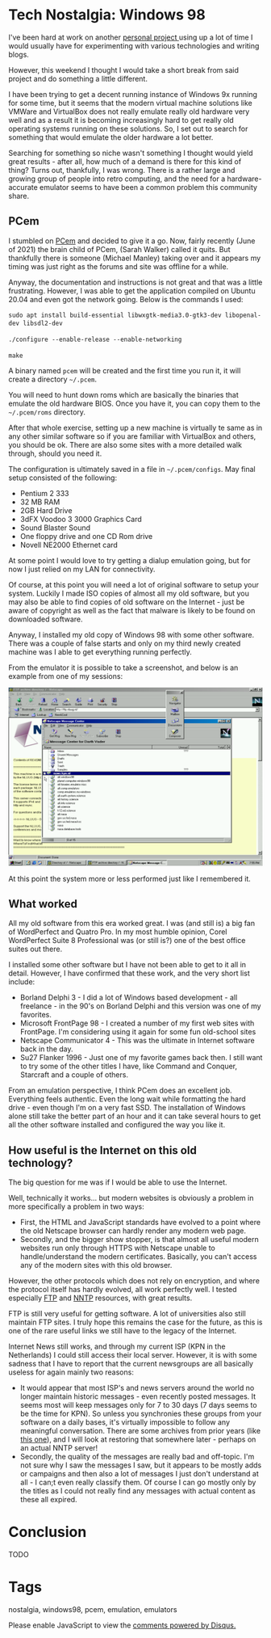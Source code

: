 # Tech Nostalgia: Windows 98

I've been hard at work on another [personal project ](https://github.com/nicc777/acfop) using up a lot of time I would usually have for experimenting with various technologies and writing blogs.

However, this weekend I thought I would take a short break from said project and do something a little different. 

I have been trying to get a decent running instance of Windows 9x running for some time, but it seems that the modern virtual machine solutions like VMWare and VirtualBox does not really emulate really old hardware very well and as a result it is becoming increasingly hard to get really old operating systems running on these solutions. So, I set out to search for something that would emulate the older hardware a lot better. 

Searching for something so niche wasn't something I thought would yield great results - after all, how much of a demand is there for this kind of thing? Turns out, thankfully, I was wrong. There is a rather large and growing group of people into retro computing, and the need for a hardware-accurate emulator seems to have been a common problem this community share.

## PCem

I stumbled on [PCem](https://pcem-emulator.co.uk/) and decided to give it a go. Now, fairly recently (June of 2021) the brain child of PCem, (Sarah Walker) called it quits. But thankfully there is someone (Michael Manley) taking over and it appears my timing was just right as the forums and site was offline for a while.

Anyway, the documentation and instructions is not great and that was a little frustrating. However, I was able to get the application compiled on Ubuntu 20.04 and even got the network going. Below is the commands I used:

```shell
sudo apt install build-essential libwxgtk-media3.0-gtk3-dev libopenal-dev libsdl2-dev

./configure --enable-release --enable-networking

make
```

A binary named `pcem` will be created and the first time you run it, it will create a directory `~/.pcem`.

You will need to hunt down roms which are basically the binaries that emulate the old hardware BIOS. Once you have it, you can copy them to the `~/.pcem/roms` directory.

After that whole exercise, setting up a new machine is virtually te same as in any other similar software so if you are familiar with VirtualBox and others, you should be ok. There are also some sites with a more detailed walk through, should you need it.

The configuration is ultimately saved in a file in `~/.pcem/configs`. May final setup consisted of the following:

* Pentium 2 333
* 32 MB RAM
* 2GB Hard Drive
* 3dFX Voodoo 3 3000 Graphics Card
* Sound Blaster Sound
* One floppy drive and one CD Rom drive
* Novell NE2000 Ethernet card

At some point I would love to try getting a dialup emulation going, but for now I just relied on my LAN for connectivity. 

Of course, at this point you will need a lot of original software to setup your system. Luckily I made ISO copies of almost all my old software, but you may also be able to find copies of old software on the Internet - just be aware of copyright as well as the fact that malware is likely to be found on downloaded software.

Anyway, I installed my old copy of Windows 98 with some other software. There was a couple of false starts and only on my third newly created machine was I able to get everything running perfectly.

From the emulator it is possible to take a screenshot, and below is an example from one of my sessions:

![Screenshot](../../images/blog_2022_07_17/Screenshot%20from%202022-07-16%2019-57-20.png)

At this point the system more or less performed just like I remembered it.

## What worked

All my old software from this era worked great. I was (and still is) a big fan of WordPerfect and Quatro Pro. In my most humble opinion, Corel WordPerfect Suite 8 Professional was (or still is?) one of the best office suites out there. 

I installed some other software but I have not been able to get to it all in detail. However, I have confirmed that these work, and the very short list include:

* Borland Delphi 3 - I did a lot of Windows based development - all freelance - in the 90's on Borland Delphi and this version was one of my favorites.
* Microsoft FrontPage 98 - I created a number of my first web sites with FrontPage. I'm considering using it again for some fun old-school sites
* Netscape Communicator 4 - This was the ultimate in Internet software back in the day.
* Su27 Flanker 1996 - Just one of my favorite games back then. I still want to try some of the other titles I have, like Command and Conquer, Starcraft and a couple of others.

From an emulation perspective, I think PCem does an excellent job. Everything feels authentic. Even the long wait while formatting the hard drive - even though I'm on a very fast SSD. The installation of Windows alone still take the better part of an hour and it can take several hours to get all the other software installed and configured the way you like it.

## How useful is the Internet on this old technology?

The big question for me was if I would be able to use the Internet.

Well, technically it works... but modern websites is obviously a problem in more specifically a problem in two ways:

* First, the HTML and JavaScript standards have evolved to a point where the old Netscape browser can hardly render any modern web page.
* Secondly, and the bigger show stopper, is that almost all useful modern websites run only through HTTPS with Netscape unable to handle/understand the modern certificates. Basically, you can't access any of the modern sites with this old browser.

However, the other protocols which does not rely on encryption, and where the protocol itself has hardly evolved, all work perfectly well. I tested especially [FTP](https://en.wikipedia.org/wiki/File_Transfer_Protocol) and [NNTP](https://en.wikipedia.org/wiki/Network_News_Transfer_Protocol) resources, with great results.

FTP is still very useful for getting software. A lot of universities also still maintain FTP sites. I truly hope this remains the case for the future, as this is one of the rare useful links we still have to the legacy of the Internet. 

Internet News still works, and through my current ISP (KPN in the Netherlands) I could still access their local server. However, it is with some sadness that I have to report that the current newsgroups are all basically useless for again mainly two reasons:

* It would appear that most ISP's and news servers around the world no longer maintain historic messages - even recently posted messages. It seems most will keep messages only for 7 to 30 days (7 days seems to be the time for KPN). So unless you synchronies these groups from your software on a daily bases, it's virtually impossible to follow any meaningful conversation. There are some archives from prior years (like [this one](https://archive.org/details/usenet-comp.lang)), and I will look at restoring that somewhere later - perhaps on an actual NNTP server!
* Secondly, the quality of the messages are really bad and off-topic. I'm not sure why I saw the messages I saw, but it appears to be mostly adds or campaigns and then also a lot of messages I just don't understand at all - I can;t even really classify them. Of course I can go mostly only by the titles as I could not really find any messages with actual content as these all expired.

# Conclusion

TODO

# Tags

nostalgia, windows98, pcem, emulation, emulators

<div id="disqus_thread"></div>
<script>
    /**
    *  RECOMMENDED CONFIGURATION VARIABLES: EDIT AND UNCOMMENT THE SECTION BELOW TO INSERT DYNAMIC VALUES FROM YOUR PLATFORM OR CMS.
    *  LEARN WHY DEFINING THESE VARIABLES IS IMPORTANT: https://disqus.com/admin/universalcode/#configuration-variables    */
    /*
    var disqus_config = function () {
    this.page.url = PAGE_URL;  // Replace PAGE_URL with your page's canonical URL variable
    this.page.identifier = PAGE_IDENTIFIER; // Replace PAGE_IDENTIFIER with your page's unique identifier variable
    };
    */
    (function() { // DON'T EDIT BELOW THIS LINE
    var d = document, s = d.createElement('script');
    s.src = 'https://nicc777.disqus.com/embed.js';
    s.setAttribute('data-timestamp', +new Date());
    (d.head || d.body).appendChild(s);
    })();
</script>
<noscript>Please enable JavaScript to view the <a href="https://disqus.com/?ref_noscript">comments powered by Disqus.</a></noscript>
